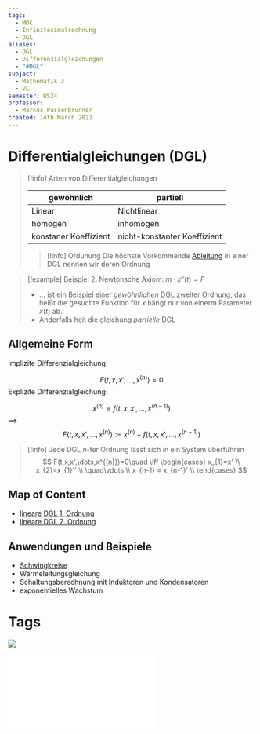 ```yaml
---
tags:
  - MOC
  - Infinitesimalrechnung
  - DGL
aliases:
  - DGL
  - Differenzialgleichungen
  - "#DGL"
subject:
  - Mathematik 3
  - VL
semester: WS24
professor:
  - Markus Passenbrunner
created: 14th March 2022
---
```


# Differentialgleichungen (DGL)

> [!info] Arten von Differentialgleichungen
>
> | gewöhnlich             | partiell                     |
> | --------------------- | ---------------------------- |
> | Linear                | Nichtlinear                  |
> | homogen               | inhomogen                    |
> | konstaner Koeffizient | nicht-konstanter Koeffizient | 
> >
> > [!info] Ordunung
> > Die höchste Vorkommende [Ableitung](Differenzialrechnung.md) in einer DGL nennen wir deren Ordnung

>[!example] Beispiel 2. Newtonsche Axiom: 
> $m\cdot x''(t) = F$
> - … ist ein Beispiel einer *gewöhnlichen* DGL zweiter Ordnung, das heißt die gesuchte Funktion für $x$ hängt nur von einerm Parameter $x(t)$ ab.
> - Anderfalls heit die gleichung *partielle* DGL

## Allgemeine Form

Implizite Differenzialgleichung:

$$F(t,x,x',\dots,x^{(n)}) = 0$$
Explizite Differenzialgleichung:

$$
x^{(n)}= f(t,x,x',\dots,x^{(n-1)})
$$
$\implies$
$$
F(t,x,x',\dots,x^{(n)}) := x^{(n)}-f(t,x,x',\dots, x^{(n-1)}) 
$$

> [!info] Jede DGL $n$-ter Ordnung lässt sich in ein System überführen
> $$
> F(t,x,x',\dots,x^{(n)})=0\quad \iff \begin{cases}
> x_{1}=x' \\
> x_{2}=x_{1}'' \\
> \quad\vdots  \\
> x_{n-1} = x_{n-1}' \\
> \end{cases}
> $$
> 

## Map of Content

- [lineare DGL 1. Ordnung](lineare%20DGL%201.%20Ordnung.md)
- [lineare DGL 2. Ordnung](lineare%20DGL%202.%20Ordnung.md)

## Anwendungen und Beispiele

- [Schwingkreise](../Physik/Schwingkreise.md)
- Wärmeleitungsgleichung
- Schaltungsberechnung mit Induktoren und Kondensatoren
- exponentielles Wachstum

# Tags

![](https://www.youtube.com/embed/p_di4Zn4wz4)

![DGL-NOTES](assets/pdf/DGL-NOTES.pdf)
